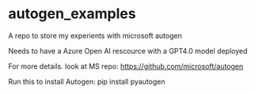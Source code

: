 # autogen_examples
A repo to store my experients with microsoft autogen

Needs to have a Azure Open AI rescource with a GPT4.0 model deployed

For more details. look at MS repo:
https://github.com/microsoft/autogen

Run this to install Autogen:
pip install pyautogen
